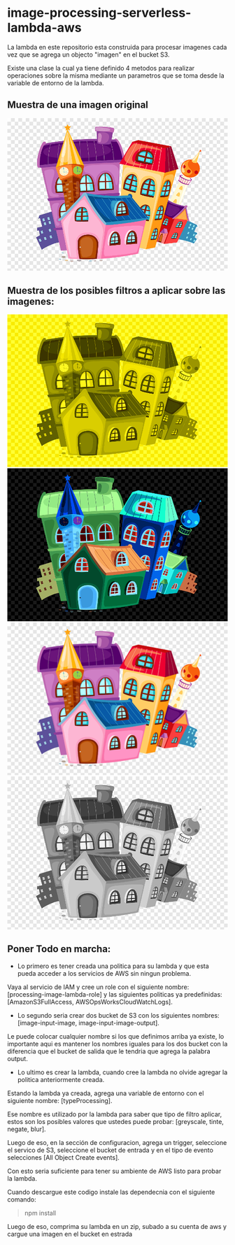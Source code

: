 # image-processing-serverless-lambda-aws

La lambda en este repositorio esta construida para procesar imagenes cada vez que se agrega un objecto "imagen" en el bucket S3.

Existe una clase la cual ya tiene definido 4 metodos para realizar operaciones sobre la misma mediante un parametros que se toma desde la variable de entorno de la lambda.

## Muestra de una imagen original
![](resource/apartments.png)

## Muestra de los posibles filtros a aplicar sobre las imagenes:

![](resource/1output-apartments.png)
![](resource/2output-apartments.png)
![](resource/3output-apartments.png)
![](resource/4output-apartments.png)

## Poner Todo en marcha:

- Lo primero es tener creada una politica para su lambda y que esta pueda acceder a los servicios de AWS sin ningun problema.

Vaya al servicio de IAM y cree un role con el siguiente nombre: [processing-image-lambda-role] y las siguientes  politicas ya predefinidas: [AmazonS3FullAccess, AWSOpsWorksCloudWatchLogs].

- Lo segundo seria crear dos bucket de S3 con los siguientes  nombres: [image-input-image, image-input-image-output].

Le puede colocar cualquier nombre si los que definimos arriba ya existe, lo importante aqui es mantener los nombres iguales para los dos bucket con la diferencia que el bucket de salida que le tendria que agrega la palabra output.

- Lo ultimo es crear la lambda, cuando cree la lambda no olvide agregar la politica anteriormente creada.

Estando la lambda ya creada, agrega una variable de entorno con el siguiente nombre: [typeProcessing].

Ese nombre es utilizado por la lambda para saber que tipo de filtro aplicar, estos son los posibles valores que ustedes puede probar: [greyscale, tinte, negate, blur].

Luego de eso, en la sección de configuracion, agrega un trigger, seleccione el servico de S3, seleccione el bucket de entrada y en el tipo de evento selecciones [All Object Create events].

Con esto seria suficiente para tener su ambiente de AWS listo para probar la lambda.

Cuando descargue este codigo instale las dependecnia con el siguiente comando:

> npm install

Luego de eso, comprima su lambda en un zip, subado a su cuenta de aws y cargue una imagen en el bucket en estrada


